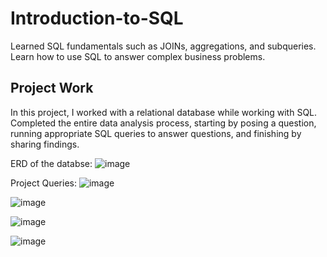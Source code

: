 # Introduction-to-SQL
Learned SQL fundamentals such as JOINs, aggregations, and subqueries. Learn how to use SQL to answer complex business problems.

## Project Work
In this project, I worked with a relational database while working with SQL. Completed the entire data analysis process, starting by posing a question, running appropriate SQL queries to answer
questions, and finishing by sharing findings.

ERD of the databse:
![image](https://github.com/sondosaabed/Introduction-to-SQL/assets/65151701/8a36e32b-682f-457c-9503-8a547395f8b4)

Project Queries:
![image](https://github.com/sondosaabed/Introduction-to-SQL/assets/65151701/27658f22-58bf-4e22-a0f6-e094c9d59c81)


![image](https://github.com/sondosaabed/Introduction-to-SQL/assets/65151701/baf0605e-6a7f-41cf-ac1c-793ac4c4a66e)


![image](https://github.com/sondosaabed/Introduction-to-SQL/assets/65151701/4afe99ec-b51f-49e4-bc79-2e6206aa8a71)

![image](https://github.com/sondosaabed/Introduction-to-SQL/assets/65151701/941fdce9-23bd-444e-a15d-c1c38588e0f2)
